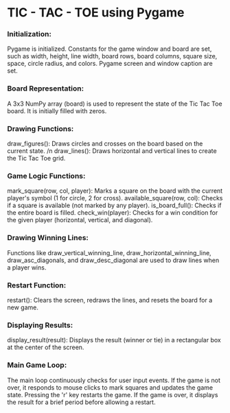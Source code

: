 # TIC - TAC - TOE using Pygame

### Initialization:
Pygame is initialized.
Constants for the game window and board are set, such as width, height, line width, board rows, board columns, square size, space, circle radius, and colors.
Pygame screen and window caption are set.

### Board Representation:
A 3x3 NumPy array (board) is used to represent the state of the Tic Tac Toe board. It is initially filled with zeros.

### Drawing Functions:
draw_figures(): Draws circles and crosses on the board based on the current state. /n
draw_lines(): Draws horizontal and vertical lines to create the Tic Tac Toe grid.

### Game Logic Functions:
mark_square(row, col, player): Marks a square on the board with the current player's symbol (1 for circle, 2 for cross).
available_square(row, col): Checks if a square is available (not marked by any player).
is_board_full(): Checks if the entire board is filled.
check_win(player): Checks for a win condition for the given player (horizontal, vertical, and diagonal).

### Drawing Winning Lines:
Functions like draw_vertical_winning_line, draw_horizontal_winning_line, draw_asc_diagonals, and draw_desc_diagonal are used to draw lines when a player wins.

### Restart Function:
restart(): Clears the screen, redraws the lines, and resets the board for a new game.

### Displaying Results:
display_result(result): Displays the result (winner or tie) in a rectangular box at the center of the screen.

### Main Game Loop:
The main loop continuously checks for user input events.
If the game is not over, it responds to mouse clicks to mark squares and updates the game state.
Pressing the 'r' key restarts the game.
If the game is over, it displays the result for a brief period before allowing a restart.
